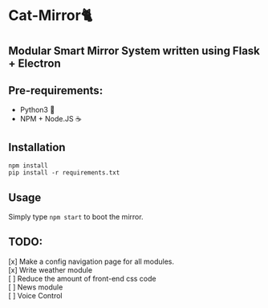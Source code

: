 # Cat-Mirror🐈
## Modular Smart Mirror System written using Flask + Electron

## Pre-requirements:
- Python3 🐍
- NPM + Node.JS ☕

## Installation
    npm install
    pip install -r requirements.txt

## Usage
Simply type `npm start` to boot the mirror.

## TODO:
[x] Make a config navigation page for all modules.  
[x] Write weather module  
[ ] Reduce the amount of front-end css code  
[ ] News module  
[ ] Voice Control  